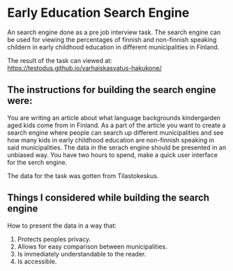 # Early Education Search Engine

An search engine done as a pre job interview task. The search engine can be used for viewing the percentages of finnish and non-finnish speaking childern in early childhood education in different municipalities in Finland. 

The result of the task can viewed at: https://testodus.github.io/varhaiskasvatus-hakukone/

## The instructions for building the search engine were:

You are writing an article about what language backgrounds kindergarden aged kids come from in Finland. As a part of the article you want to create a search engine where people can search up different municipalities and see how many kids in early childhood education are non-finnish speaking in said municipalities. The data in the serach engine should be presented in an unbiased way. You have two hours to spend, make a quick user interface for the serch engine.

The data for the task was gotten from Tilastokeskus.

## Things I considered while building the search engine

How to present the data in a way that:
1. Protects peoples privacy.
2. Allows for easy comparison between municipalities.
3. Is immediately understandable to the reader.
4. Is accessible.

